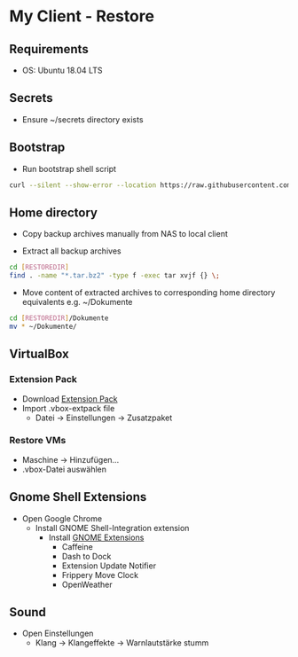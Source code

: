 # My Client - Restore

## Requirements

* OS: Ubuntu 18.04 LTS

## Secrets

* Ensure ~/secrets directory exists

## Bootstrap

* Run bootstrap shell script
```bash
curl --silent --show-error --location https://raw.githubusercontent.com/escalate/myclient/master/bootstrap.sh | bash
```

## Home directory

* Copy backup archives manually from NAS to local client

* Extract all backup archives
```bash
cd [RESTOREDIR]
find . -name "*.tar.bz2" -type f -exec tar xvjf {} \;
```

* Move content of extracted archives to corresponding home directory equivalents e.g. ~/Dokumente
```bash
cd [RESTOREDIR]/Dokumente
mv * ~/Dokumente/
```

## VirtualBox

### Extension Pack

* Download [Extension Pack](https://www.virtualbox.org/wiki/Downloads)
* Import .vbox-extpack file
  * Datei -> Einstellungen -> Zusatzpaket

### Restore VMs

* Maschine -> Hinzufügen...
* .vbox-Datei auswählen

## Gnome Shell Extensions

* Open Google Chrome
  * Install GNOME Shell-Integration extension
    * Install [GNOME Extensions](https://extensions.gnome.org)
      * Caffeine
      * Dash to Dock
      * Extension Update Notifier
      * Frippery Move Clock
      * OpenWeather

## Sound

* Open Einstellungen
  * Klang -> Klangeffekte -> Warnlautstärke stumm
